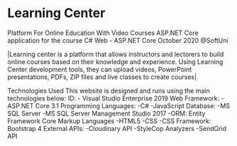 # Learning Center
 Platform For Online Education With Video Courses
 ASP.NET Core application for the course C# Web - ASP.NET Core October 2020 @SoftUni

 |Learning center is a platform that allows instructors and lectorers to
build online courses based on their knowledge and experience. Using
Learning Center development tools, they can upload videos, PowerPoint
presentations, PDFs, ZIP files and live classes to create courses|

Technologies Used This website is designed and runs using the main technologies below:
ID:
        - Visual Studio Enterprise 2019
Web Framework: 
        -ASP.NET Core 3.1
Programming Languages:
        -C#
        -JavaScript
Database:
        -MS SQL Server
        -MS SQL Server Management Studio 2017
        -ORM: Entity Framework Core
Markup Languages
        -HTML5
        -CSS
            -CSS Framework: Bootstrap 4
External APIs:
        -Cloudinary API
        -StyleCop Analyzers
        -SendGrid API
